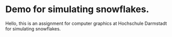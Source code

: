 Demo for simulating snowflakes.
==============

Hello, this is an assignment for computer graphics at Hochschule Darmstadt for simulating snowflakes.
